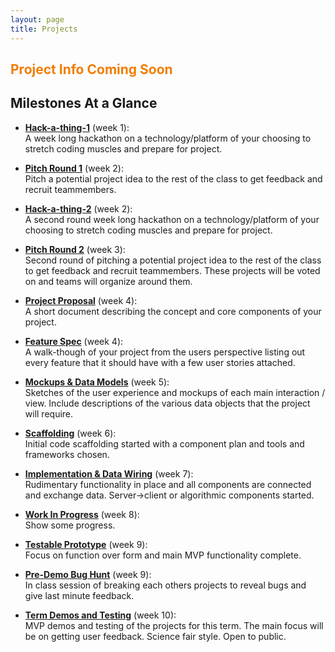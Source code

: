 ```yaml
---
layout: page
title: Projects
---
```



## <span style="color: #F27D00">Project Info Coming Soon</span> ##


## Milestones At a Glance

* **[Hack-a-thing-1](milestones/hack-a-thing-1)** (week 1):<br>
  A week long hackathon on a technology/platform of your choosing to stretch coding muscles and prepare for project.

* **[Pitch Round 1](milestones/pitch-round-1)** (week 2):<br>
  Pitch a potential project idea to the rest of the class to get feedback and recruit teammembers.

* **[Hack-a-thing-2](milestones/hack-a-thing-2)** (week 2):<br>
  A second round week long hackathon on a technology/platform of your choosing to stretch coding muscles and prepare for project.

* **[Pitch Round 2](milestones/pitch-round-2)** (week 3):<br>
  Second round of pitching a potential project idea to the rest of the class to get feedback and recruit teammembers. These projects will be voted on and teams will organize around them.

* **[Project Proposal](milestones/project-proposal)** (week 4):<br>
  A short document describing the concept and core components of your project.

* **[Feature Spec](milestones/feature-spec)** (week 4):<br>
  A walk-though of your project from the users perspective listing out every feature that it should have with a few user stories attached.

* **[Mockups & Data Models](milestones/mockups-models)** (week 5):<br>
  Sketches of the user experience and mockups of each main interaction / view. Include descriptions of the various data objects that the project will require.

* **[Scaffolding](milestones/scaffolding)** (week 6):<br>
  Initial code scaffolding started with a component plan and tools and frameworks chosen.

* **[Implementation & Data Wiring](milestones/wiring)** (week 7):<br>
  Rudimentary functionality in place and all components are connected and exchange data. Server->client or algorithmic components started.

* **[Work In Progress](milestones/workinprogress)** (week 8):<br>
  Show some progress.

* **[Testable Prototype](milestones/testable_prototype)** (week 9):<br>
  Focus on function over form and main MVP functionality complete.

* **[Pre-Demo Bug Hunt](milestones/bughunt)** (week 9):<br>
  In class session of breaking each others projects to reveal bugs and give last minute feedback.

* **[Term Demos and Testing](milestones/final)** (week 10):<br>
  MVP demos and testing of the projects for this term. The main focus will be on getting user feedback. Science fair style. Open to public.
